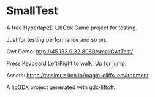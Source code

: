 # SmallTest

A free Hyperlap2D LibGdx Game project for testing.

Just for testing performance and so on.

Gwt Demo:
http://45.133.9.32:8080/smallGwtTest/



Press Keyboard Left/Right to walk, Up for jump.

Assets: https://ansimuz.itch.io/magic-cliffs-environment

A [libGDX](https://libgdx.com/) project generated with [gdx-liftoff](https://github.com/tommyettinger/gdx-liftoff).

